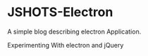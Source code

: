 # JSHOTS-Electron
A simple blog describing electron Application.

Experimenting With electron and jQuery